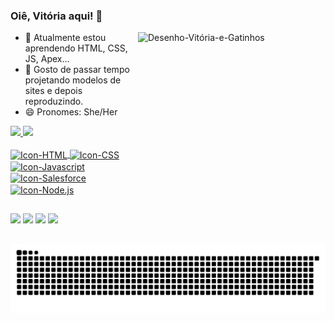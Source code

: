 ### Oiê, Vitória aqui! 🦊
<div>
<img align="right" alt="Desenho-Vitória-e-Gatinhos" src="https://i.picasion.com/pic92/9de98ff45cc9603b9674ad30b7a9b361.gif" width="300" height="300" border="0" alt="https://picasion.com/">
</div>

- 🌱 Atualmente estou aprendendo HTML, CSS, JS, Apex... 
- 👻 Gosto de passar tempo projetando modelos de sites e depois reproduzindo.
- 😄 Pronomes: She/Her

<div>
  <a href="https://github.com/vitoriasouza243">
  <img heigth="180em" src="https://github-readme-stats.vercel.app/api?username=vitoriasouza243&show_icons=true&theme=radical">
  <img heigth="180em" src="https://github-readme-stats.vercel.app/api/top-langs/?username=vitoriasouza243&layout=compact)](https://github.com/vitoriasouza243/github-readme-statsshow_icons=true&theme=radical">
</div>

<div style="display: inline_block"><br>
    <img align="center" alt="Icon-HTML" height"30" width="100" src="https://cdn-icons-png.flaticon.com/512/5486/5486335.png">
    <img align="center" alt="Icon-CSS" height"30" width="100" src="https://cdn-icons-png.flaticon.com/512/5486/5486331.png">
    <img align="center" alt="Icon-Javascript" height"30" width="100" src="https://cdn-icons-png.flaticon.com/512/5486/5486367.png">
    <img align="center" alt="Icon-Salesforce" height"30" width="180" src="https://www.opencodez.com/wp-content/uploads/2018/04/Learning-Apex-Salesforce.png">
    <img align="center" alt="Icon-Node.js" height"30" width="100" src="https://academyclass.com/wp-content/uploads/2021/11/ACCL-NodeJS-300x300.png"> 
</div>
  
  ##
  
  <div>
    <a href="https://discord.gg/hWg45gFU" target="_blank"><img src="https://img.shields.io/badge/Discord-7289DA?style=for-the-badge&logo=discord&logoColor=white"></a>
    <a href="mailto:souza.vitoria0405@gmail.com" target="_blank"><img src="https://img.shields.io/badge/Gmail-D14836?style=for-the-badge&logo=gmail&logoColor=white"></a>
    <a href="https://www.instagram.com/souz4_vit0ria/" target="_blank"><img src="https://img.shields.io/badge/Instagram-E4405F?style=for-the-badge&logo=instagram&logoColor=white"></a>
    <a href="" target="_blank"><img src="https://img.shields.io/badge/LinkedIn-0077B5?style=for-the-badge&logo=linkedin&logoColor=white"></a>
  </div>
  
##

![Snake animation](https://github.com/vitoriasouza243/vitoriasouza243/blob/output/github-contribution-grid-snake.svg)
